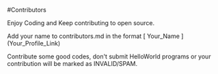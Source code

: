 #Contributors

Enjoy Coding and Keep contributing to open source.

Add your name to contributors.md in the format [ Your_Name ] (Your_Profile_Link)

Contribute some good codes, don't submit HelloWorld programs or your contribution will be marked as INVALID/SPAM.

